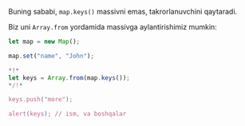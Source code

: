 Buning sababi, `map.keys()` massivni emas, takrorlanuvchini qaytaradi.

Biz uni `Array.from` yordamida massivga aylantirishimiz mumkin:

```js run
let map = new Map();

map.set("name", "John");

*!*
let keys = Array.from(map.keys());
*/!*

keys.push("more");

alert(keys); // ism, va boshqalar
```
